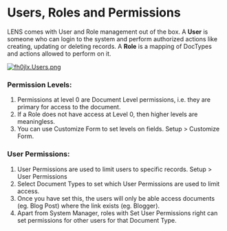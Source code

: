 # Users, Roles and Permissions


LENS comes with User and Role management out of the box. A **User** is someone who can login to the system and perform authorized actions like creating, updating or deleting records. A **Role** is a mapping of DocTypes and actions allowed to perform on it.

[![fh0jlx.Users.png](https://i.im.ge/2024/08/19/fh0jlx.Users.png)](https://im.ge/i/fh0jlx)

### Permission Levels:

1. Permissions at level 0 are Document Level permissions, i.e. they are primary for access to the document.
2. If a Role does not have access at Level 0, then higher levels are meaningless.
3. You can use Customize Form to set levels on fields.  Setup > Customize Form.

### User Permissions:

1.  User Permissions are used to limit users to specific records.  Setup > User Permissions
2.  Select Document Types to set which User Permissions are used to limit access.
3.  Once you have set this, the users will only be able access documents (eg. Blog Post) where the link exists (eg. Blogger).
4.  Apart from System Manager, roles with Set User Permissions right can set permissions for other users for that Document Type.

<!--stackedit_data:
eyJoaXN0b3J5IjpbLTEzNTk5NTI5MzksNjk4MjU3MDQ1LDE0Mz
E2ODUxMiwtODEwODEzNTg2LDc3NTM0MzQ1NCwtMTcyNjY5NzUw
LC00MzYxNTI3MTIsMjExMzE0MTQ2M119
-->